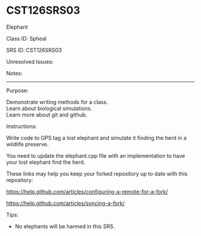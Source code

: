 # CST126SRS03
Elephant


Class ID: Spheal

SRS ID: CST126SRS03

Unresolved Issues: 

Notes: 

---

Purpose: 

Demonstrate writing methods for a class.  
Learn about biological simulations.  
Learn more about git and github.  

Instructions: 

Write code to GPS tag a lost elephant and simulate it finding the herd in a wildlife preserve. 

You need to update the elephant.cpp file with an implementation to have your lost elephant find the herd. 

These links may help you keep your forked repository up to date with this repository:

https://help.github.com/articles/configuring-a-remote-for-a-fork/

https://help.github.com/articles/syncing-a-fork/

Tips:  

- No elephants will be harmed in this SRS.  
